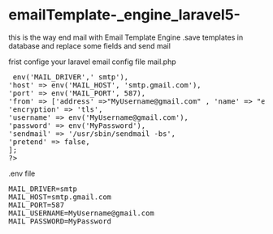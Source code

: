 # emailTemplate-_engine_laravel5-
this is the way end mail with Email Template Engine .save templates in database and replace some fields and send mail

frist confige your laravel email config file
mail.php


<pre>
<?php

return [
'driver' => env('MAIL_DRIVER',' smtp'),
'host' => env('MAIL_HOST', 'smtp.gmail.com'),
'port' => env('MAIL_PORT', 587),
'from' => ['address' =>"MyUsername@gmail.com" , 'name' => "example"],
'encryption' => 'tls',
'username' => env('MyUsername@gmail.com'),
'password' => env('MyPassword'),
'sendmail' => '/usr/sbin/sendmail -bs',
'pretend' => false,
];
?>
</pre>



.env file
<pre>
MAIL_DRIVER=smtp
MAIL_HOST=smtp.gmail.com
MAIL_PORT=587
MAIL_USERNAME=MyUsername@gmail.com
MAIL_PASSWORD=MyPassword
</pre>



